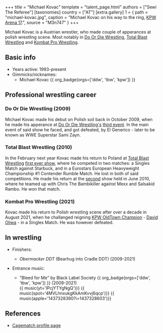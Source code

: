 +++
title = "Michael Kovac"
template = "talent_page.html"
authors = ["Sewi The Referee"]
[taxonomies]
country = ["AT"]
[extra.gallery]
1 = { path = "michael-kovac.jpg", caption = "Michael Kovac on his way to the ring, [KPW Arena 17](@/e/kpw/2021-08-21-kpw-arena-17-odrodzenie.md).", source = "M3n747" }
+++

Michael Kovac is a Austrian wrestler, who made couple of apperances at polish wrestling scene. Most notably in [Do Or Die Wrestling](@/o/ddw.md), [Total Blast Wrestling](@/o/tbw.md) and [Kombat Pro Wrestling](@/o/kpw.md).

## Basic info

* Years active: 1993-present
* Gimmicks/nicknames:
  - Michael Kovac {{ org_badge(orgs=['ddw', 'tbw', 'kpw']) }}

## Professional wrestling career

### Do Or Die Wrestling (2009)

Michael Kovac made his debut on Polish soil back in October 2009, when he made his apperance at [Do Or Die Wrestling's](@/o/ddw.md) [third event](@/e/ddw/2009-10-24-ddw-3.md). In the main event of said show he faced, and got defeated, by El Generico - later to be known as WWE Superstar Sami Zayn.

### Total Blast Wrestling (2010)

In the February next year Kovac made his return to Poland at [Total Blast Wrestling](@/o/tbw.md) [first ever show](@/e/tbw/2010-02-27-tbw-1.md), where he competed in two matches: a Singles Match against Starbuck, and in a Eurostars European Heavyweight Championship #1 Contender Rumble Match. He lost in both of said competitions. He made his return at the [second](@/e/tbw/2010-06-05-tbw-2.md) show held in June 2010, where he teamed up with Chris The Bambikiller against Mexx and Salsakid Rambo. He won that match.

### Kombat Pro Wrestling (2021)

Kovac made his return to Polish wrestling scene after over a decade in August 2021, when he challanged reigning [KPW OldTown Champion](@/c/kpw-old-town-championship.md) - [David Oliwa](@/w/david-oliwa.md) - in a Singles Match. He was however defeated.

## In wrestling

* Finishers:
  - _Obermacker DDT_ (Bearhug into Cradle DDT) (2009-2021)

* Entrance music:
   - "Bleed for Me" by Black Label Society
 {{ org_badge(orgs=['ddw', 'tbw', 'kpw']) }} (2009-2021) <br>
 {{ music(yt='IPcjYTYgNgQ')}}
 {{ music(spot='4MVLhnxukgKkAmKvvj6qcp')}}
 {{ music(apple='1437328390?i=1437328603')}}

## References

* [Cagematch profile page](https://www.cagematch.net/?id=2&nr=146)

